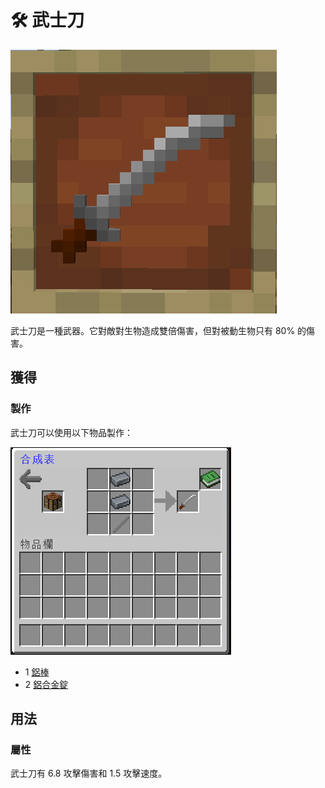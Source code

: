 # 🛠 武士刀

![](<../.gitbook/assets/image (79).png>)

武士刀是一種武器。它對敵對生物造成雙倍傷害，但對被動生物只有 80% 的傷害。

## 獲得

### 製作

武士刀可以使用以下物品製作：

![](<../.gitbook/assets/image (78).png>)

* 1 [鋁棒](aluminium-rod.md)
* 2 [鋁合金錠](aluminium-alloy-ingot.md)

## 用法

### 屬性

武士刀有 6.8 攻擊傷害和 1.5 攻擊速度。
